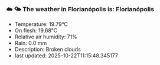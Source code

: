 ### ☁️ 🌤️  The weather in Florianópolis is: Florianópolis

- Temperature: 19.79°C
- On flesh: 19.68°C
- Relative air humidity: 71%
- Rain: 0.0 mm
- Description: Broken clouds
- last updated: 2025-10-22T11:15:48.345177
